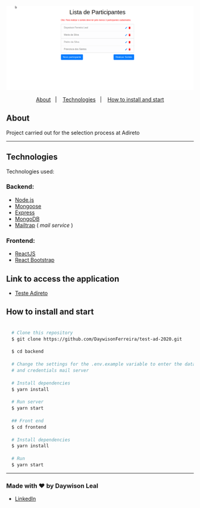 

![Project gifs](principal.gif)


<p align="center">
<a href="#about">About</a>&nbsp;&nbsp;&nbsp;|&nbsp;&nbsp;&nbsp;
  <a href="#technologies">Technologies</a>&nbsp;&nbsp;&nbsp;|&nbsp;&nbsp;&nbsp;
  <a href="#how-to-install-and-start">How to install and start</a>
</p>


## About
Project carried out for the selection process at Adireto

---

##  Technologies
Technologies used:

### Backend:
-  [Node.js](nodejs)
-  [Mongoose](https://mongoosejs.com/)
-  [Express](https://expressjs.com/pt-br/)
-  [MongoDB](https://www.mongodb.com/)
-  [Mailtrap](https://mailtrap.io/) ( _mail service_ )

### Frontend:
-  [ReactJS](https://reactjs.org/)
-  [React Bootstrap](https://react-bootstrap.github.io/)

## Link to access the application
- [Teste Adireto](https://teste-adireto-frontend.herokuapp.com/)

## How to install and start

```bash

  # Clone this repository
  $ git clone https://github.com/DaywisonFerreira/test-ad-2020.git

  $ cd backend

  # Change the settings for the .env.example variable to enter the database credentials
  # and credentials mail server

  # Install dependencies
  $ yarn install

  # Run server
  $ yarn start

  ## Front end
  $ cd frontend

  # Install dependencies
  $ yarn install

  # Run
  $ yarn start


  ```

  ----
### Made with :heart: by Daywison Leal
-  [LinkedIn](https://www.linkedin.com/in/daywison-leal/)









